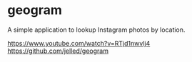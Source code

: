 # geogram
A simple application to lookup Instagram photos by location.

https://www.youtube.com/watch?v=RTjd1nwvlj4
https://github.com/jelled/geogram

